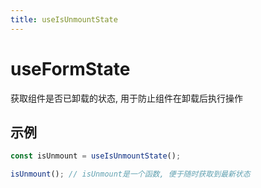 ```yaml
---
title: useIsUnmountState
--- 
```


# useFormState

获取组件是否已卸载的状态, 用于防止组件在卸载后执行操作

## 示例

```ts
const isUnmount = useIsUnmountState();

isUnmount(); // isUnmount是一个函数, 便于随时获取到最新状态
```
